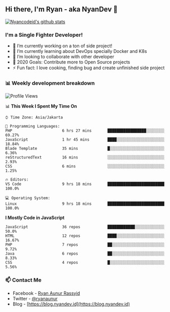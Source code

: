 ## Hi there, I'm Ryan - aka NyanDev 👋

[![Nyancodeid's github stats](https://github-readme-stats.vercel.app/api?username=nyancodeid)](https://github.com/nyancodeid/nyancodeid)

### I'm a Single Fighter Developer!
- 🔭 I’m currently working on a ton of side project!
- 🌱 I’m currently learning about DevOps specially Docker and K8s
- 👯 I’m looking to collaborate with other developer
- 🥅 2020 Goals: Contribute more to Open Source projects
- ⚡ Fun fact: I love cooking, finding bug and create unfinished side project 

### 📊 Weekly development breakdown

<!--START_SECTION:waka-->
![Profile Views](http://img.shields.io/badge/Profile%20Views-27-blue)

📊 **This Week I Spent My Time On** 

```text
⌚︎ Time Zone: Asia/Jakarta

💬 Programming Languages: 
PHP                      6 hrs 27 mins       █████████████████░░░░░░░░   69.27% 
JavaScript               1 hr 45 mins        ████░░░░░░░░░░░░░░░░░░░░░   18.84% 
Blade Template           35 mins             █░░░░░░░░░░░░░░░░░░░░░░░░   6.36% 
reStructuredText         16 mins             ░░░░░░░░░░░░░░░░░░░░░░░░░   2.93% 
CSS                      6 mins              ░░░░░░░░░░░░░░░░░░░░░░░░░   1.25%

🔥 Editors: 
VS Code                  9 hrs 18 mins       █████████████████████████   100.0%

💻 Operating System: 
Linux                    9 hrs 18 mins       █████████████████████████   100.0%

```

**I Mostly Code in JavaScript** 

```text
JavaScript               36 repos            ████████████░░░░░░░░░░░░░   50.0% 
HTML                     12 repos            ████░░░░░░░░░░░░░░░░░░░░░   16.67% 
PHP                      7 repos             ██░░░░░░░░░░░░░░░░░░░░░░░   9.72% 
Java                     6 repos             ██░░░░░░░░░░░░░░░░░░░░░░░   8.33% 
CSS                      4 repos             █░░░░░░░░░░░░░░░░░░░░░░░░   5.56%

```



<!--END_SECTION:waka-->

### 📫 Contact Me
- Facebook - [Ryan Aunur Rassyid](https://facebook.com/ryan.hac)
- Twitter - [@ryanaunur](https://twitter.com/ryanaunur)
- Blog - [https://blog.nyandev.id](https://blog.nyandev.id)
